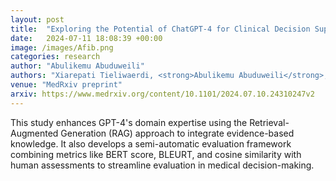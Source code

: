 ```yaml
---
layout: post
title:  "Exploring the Potential of ChatGPT-4 for Clinical Decision Support in Cardiac Electrophysiology and Its Semi-Automatic Evaluation Metrics"
date:   2024-07-11 18:08:39 +00:00
image: /images/Afib.png
categories: research
author: "Abulikemu Abuduweili"
authors: "Xiarepati Tieliwaerdi, <strong>Abulikemu Abuduweili</strong>,  Saleh Saleh, Erasmus Mutabi, Michael A Rosenberg, Emerson Liu"
venue: "MedRxiv preprint"
arxiv: https://www.medrxiv.org/content/10.1101/2024.07.10.24310247v2 
---
```



This study enhances GPT-4's domain expertise using the Retrieval-Augmented Generation (RAG) approach to integrate evidence-based knowledge. It also develops a semi-automatic evaluation framework combining metrics like BERT score, BLEURT, and cosine similarity with human assessments to streamline evaluation in medical decision-making.